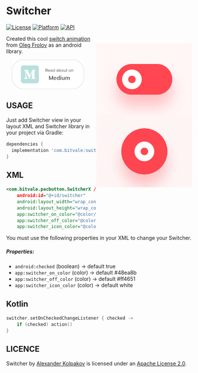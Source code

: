 # Switcher

<img src="/art/preview.gif" alt="sample" title="sample" width="260" height="390" align="right" vspace="52" />

[![License](https://img.shields.io/badge/License-Apache%202.0-blue.svg)](https://opensource.org/licenses/Apache-2.0)
[![Platform](https://img.shields.io/badge/platform-android-green.svg)](http://developer.android.com/index.html)
[![API](https://img.shields.io/badge/API-19%2B-brightgreen.svg?style=flat)](https://android-arsenal.com/api?level=19)

Created this cool [switch animation](https://dribbble.com/shots/5429846-Switcher-XLIV) from [Oleg Frolov](https://dribbble.com/Volorf) as an android library. 

<a href="https://android.jlelse.eu/android-dynamic-custom-view-is-easy-433258cbb80f">
  <img alt="Read on Medium" src="/art/medium.png" width="196" height="80" hspace="15" />
</a>

USAGE
-----

Just add Switcher view in your layout XML and Switcher library in your project via Gradle:

```gradle
dependencies {
  implementation 'com.bitvale:switcher:1.0.0'
}
```

XML
-----

```xml
<com.bitvale.pacbutton.SwitcherX // or SwitcherC
    android:id="@+id/switcher"
    android:layout_width="wrap_content"
    android:layout_height="wrap_content"
    app:switcher_on_color="@color/on_color"
    app:switcher_off_color="@color/off_color"
    app:switcher_icon_color="@color/icon_color" />
```

You must use the following properties in your XML to change your Switcher.


##### Properties:

* `android:checked`                 (boolean)   -> default  true
* `app:switcher_on_color`           (color)     -> default  #48ea8b
* `app:switcher_off_color`          (color)     -> default  #ff4651
* `app:switcher_icon_color`         (color)     -> default  white

Kotlin
-----

```kotlin
switcher.setOnCheckedChangeListener { checked ->
    if (checked) action()
}
```

LICENCE
-----

Switcher by [Alexander Kolpakov](https://play.google.com/store/apps/dev?id=7044571013168957413) is licensed under an [Apache License 2.0](http://www.apache.org/licenses/LICENSE-2.0).
